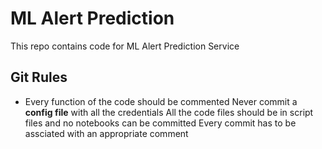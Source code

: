 # ML Alert Prediction 
This repo contains code for ML Alert Prediction Service
## Git Rules
* Every function of the code should be commented
Never commit a **config file** with all the credentials
All the code files should be in script files and no notebooks can be committed 
Every commit has to be assciated with an appropriate comment 
